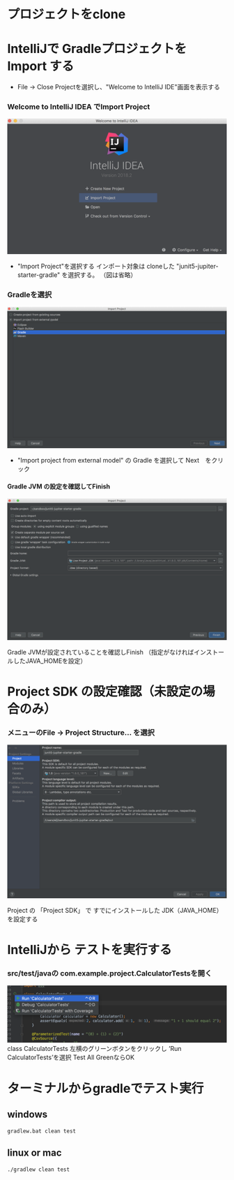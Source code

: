 # プロジェクトをclone

# IntelliJで Gradleプロジェクトを Import する

* File -> Close Projectを選択し、"Welcome to IntelliJ IDE"画面を表示する

### Welcome to IntelliJ IDEA でImport Project

![GitHub Logo](images/step1.png)

* "Import Project"を選択する
インポート対象は cloneした "junit5-jupiter-starter-gradle" を選択する。
（図は省略）

### Gradleを選択

![GitHub Logo](images/step3.png)

* "Import project from external model" の Gradle を選択して Next　をクリック


#### Gradle JVM の設定を確認してFinish

![GitHub Logo](images/step4.png)

Gradle JVMが設定されていることを確認しFinish
（指定がなければインストールしたJAVA_HOMEを設定）


# Project SDK の設定確認（未設定の場合のみ）

### メニューのFile -> Project Structure... を選択

![GitHub Logo](images/step5.png)

Project の 「Project SDK」 で すでにインストールした JDK（JAVA_HOME） を設定する

# IntelliJから テストを実行する

### src/test/javaの com.example.project.CalculatorTestsを開く

![GitHub Logo](images/step11.png)
class CalculatorTests 左横のグリーンボタンをクリックし ’Run CalculatorTests’を選択
Test All GreenならOK

# ターミナルからgradleでテスト実行

## windows

```
gradlew.bat clean test
```

## linux or mac

```
./gradlew clean test
```
